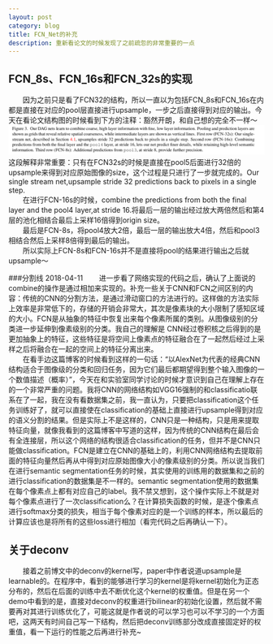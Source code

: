 ```yaml
---
layout: post
category: blog
title: FCN_Net的补充
description: 重新看论文的时候发现了之前疏忽的非常重要的一点
---
```


## FCN_8s、FCN_16s和FCN_32s的实现
　　因为之前只是看了FCN32的结构，所以一直以为包括FCN_8s和FCN_16s在内都是直接在对应的pool层直接进行upsample，一步之后直接得到对应的输出。今天在看论文结构图的时候看到下方的注释：豁然开朗，和自己想的完全不一样～
![](/downloads/FCN16&32.png)
　　这段解释非常重要：只有在FCN32s的时候是直接在pool5后面进行32倍的upsample来得到对应原始图像的size，这个过程是只进行了一步就完成的。Our single stream net,upsample stride 32 predictions back to pixels in a single step.<br>
　　在进行FCN-16s的时候，combine the predictions from both the final layer and the pool4 layer,at stride 16.将最后一层的输出经过放大两倍然后和第4层的池化相结合最后上采样16倍得到origin size。<br>
　　最后是FCN-8s，将pool4放大2倍，最后一层的输出放大4倍，然后和pool3相结合然后上采样8倍得到最后的输出。<br>
　　所以实际上FCN-8s和FCN-16s并不是直接将pool的结果进行输出之后就upsample～<br>

###分割线 2018-04-11
　　进一步看了网络实现的代码之后，确认了上面说的combine的操作是通过相加来实现的。补充一些关于CNN和FCN之间区别的内容：传统的CNN的分割方法，是通过滑动窗口的方法进行的。这样做的方法实际上效率是非常低下的，存储的开销会非常大，其次是像素块的大小限制了感知区域的大小。FCN是从抽象的特征中恢复出来每个像素所属的类别。从图像级别的分类进一步延伸到像素级别的分类。我自己的理解是
CNN经过卷积核之后得到的是更加抽象上的特征，这些特征是将空间上像素点的特征融合在了一起然后经过上采样之后将融合在一起的空间上的特征分离出来。<br>
　　在看手边这篇博客的时候看到这样的一句话：“以AlexNet为代表的经典CNN结构适合于图像级的分类和回归任务，因为它们最后都期望得到整个输入图像的一个数值描述（概率）”，今天在和实验室同学讨论的时候才意识到自己在理解上存在的一个非常严重的问题。我将CNN的网络结构如VGG16强制的和classificatio联系在了一起，我在没有看数据集之前，我一直认为，只要把classification这个任务训练好了，就可以直接使在classification的基础上直接进行upsample得到对应的语义分割的结果。但是实际上不是这样的，CNN只是一种结构，只是用来提取特征向量，就像我看到的这篇博客中写道的这样，因为传统的CNN结构在最后会有全连接层，所以这个网络的结构很适合classification的任务，但并不是CNN只能做classification。FCN是建立在CNN的基础上的，利用CNN网络结构去提取前面的特征向量然后再从中得到对应原始图像大小的像素级别的分类。所以说当我们在进行semantic segmentation任务的时候，其实使用的训练用的数据集和之前的进行classification的数据集是不一样的。semantic segmentation使用的数据集在每个像素点上都有对应自己的label。我不禁又想到，这个操作实际上不就是对每个像素点进行了一次classification么？在计算损失函数的时候，是逐个像素点进行softmax分类的损失，相当于每个像素对应的是一个训练的样本，所以最后的计算应该也是将所有的这些loss进行相加（看完代码之后再确认一下）。<br>
## 关于deconv
　　接着之前博文中的deconv的kernel写，paper中作者说道upsample是learnable的。在程序中，看到的能够进行学习的kernel是将kernel初始化为正态分布的，然后在后面的训练中去不断优化这个kernel的权重值。但是在另一个demo中看到的是，直接对deconv的权重进行bilinear的初始化设置，然后就不需要再对其进行训练优化了，可能这就是作者说的可以学习也可以不学习的一个方面吧，这两天有时间自己写一下结构，然后把deconv训练部分改成直接固定好的权重值，看一下运行的性能之后再进行补充~
